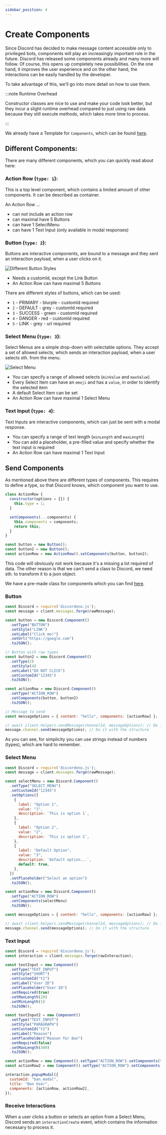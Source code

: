 ```yaml
---
sidebar_position: 4
---
```


# Create Components

Since Discord has decided to make message content accessible only to privileged bots, components will play an
increasingly important role in the future. Discord has released some components already and many more will follow. Of
course, this opens up completely new possibilities. On the one hand, it improves the user experience and on the other
hand, the interactions can be easily handled by the developer.

To take advantage of this, we'll go into more detail on how to use them.

:::note Runtime Overhead

Constructor classes are nice to use and make your code look better, but they incur a slight runtime overhead compared to
just using raw data because they still execute methods, which takes more time to process.

:::

We already have a Template for `Components`, which can be found
[here](https://github.com/meister03/discordeno.js/tree/master/Structures/Component.js).

## Different Components:

There are many different components, which you can quickly read about here:

### Action Row (`type: 1`):

This is a top level component, which contains a limited amount of other components. It can be described as container.

An Action Row ...

- can not include an action row
- can maximal have 5 Buttons
- can have 1 SelectMenu
- can have 1 Text Input (only available in modal responses)

### Button (`type: 2`):

Buttons are interactive components, are bound to a message and they sent an interaction payload, when a user clicks on
it.

![Different Button Styles](https://i.imgur.com/jUE2Kp0.png)

- Needs a customId, except the Link Button
- An Action Row can have maximal 5 Buttons

There are different styles of buttons, which can be used:

- `1` - PRIMARY - blurple - customId required
- `2` - DEFAULT - grey - customId required
- `3` - SUCCESS - green - customId required
- `4` - DANGER - red - customId required
- `5` - LINK - grey - url required

### Select Menu (`type: 3`):

Select Menus are a simple drop-down with selectable options. They accept a set of allowed selects, which sends an
interaction payload, when a user selects sth. from the menu.

![Select Menu](https://i.imgur.com/42Hwiuw.png)

- You can specify a range of allowed selects (`minValue` and `maxValue`)
- Every Select Item can have an `emoji` and has a `value`, in order to identify the selected item
- A default Select Item can be set
- An Action Row can have maximal 1 Select Menu

### Text Input (`type: 4`):

Text Inputs are interactive components, which can just be sent with a modal response.

- You can specify a range of text length (`minLength` and `maxLength`)
- You can add a placeholder, a pre-filled value and specify whether the text input is required
- An Action Row can have maximal 1 Text Input

## Send Components

As mentioned above there are different types of components. This requires to define a type, so that Discord knows, which
component you want to use.

```js
class ActionRow {
  constructor(options = {}) {
    this.type = 1;
  }

  setComponents(...components) {
    this.components = components;
    return this;
  }
}
```

```js
const button = new Button();
const button2 = new Button();
const actionRow = new ActionRow().setComponents(button, button2);
```

This code will obviously not work because it's a missing a lot required of data. The other reason is that we can't send
a class to Discord, we need sth. to transform it to a json object.

We have a pre-made class for components which you can find
[here](https://github.com/meister03/discordeno.js/tree/master/Structures/Component.js).

### Button

```js
const Discord = require('discordeno.js');
const message = client.messages.forge(rawMessage);

const button = new Discord.Component()
  .setType("BUTTON")
  .setStyle("LINK")
  .setLabel("Click me!")
  .setUrl("https://google.com")
  .toJSON();

// Button with raw types
const button2 = new Discord.Component()
  .setType(2)
  .setStyle(4)
  .setLabel("DO NOT CLICK")
  .setCustomId("12345")
  .toJSON();

const actionRow = new Discord.Component()
  .setType("ACTION_ROW")
  .setComponents(button, button2)
  .toJSON();

// Message to send
const messageOptions = { content: "hello", components: [actionRow] };

// await client.helpers.sendMessage(channelId, messageOptions); // Do it the raw way
message.channel.send(messageOptions); // Do it with the structure
```

As you can see, for simplicity you can use strings instead of numbers (types), which are hard to remember.

### Select Menu

```js
const Discord = require('discordeno.js');
const message = client.messages.forge(rawMessage);

const selectMenu = new Discord.Component()
  .setType("SELECT_MENU")
  .setCustomId("12345")
  .setOptions([
    {
      label: "Option 1",
      value: "1",
      description: `This is option 1`,
    },
    {
      label: "Option 2",
      value: "2",
      description: `This is option 2`,
    },
    {
      label: "Default Option",
      value: "3",
      description: `Default option...`,
      default: true,
    },
  ])
  .setPlaceholder("Select an option")
  .toJSON();

const actionRow = new Discord.Component()
  .setType("ACTION_ROW")
  .setComponents(selectMenu)
  .toJSON();

const messageOptions = { content: "hello", components: [actionRow] };

// await client.helpers.sendMessage(channelId, messageOptions); // Do it the raw way
message.channel.send(messageOptions); // Do it with the structure
```

### Text Input

```js
const Discord = require('discordeno.js');
const interaction = client.messages.forge(rawInteraction);

const textInput = new Component()
  .setType("TEXT_INPUT")
  .setStyle("SHORT")
  .setCustomId("t1")
  .setLabel("User ID")
  .setPlaceholder("User ID")
  .setRequired(true)
  .setMaxLength(20)
  .setMinLength(1)
  .toJSON();

const textInput2 = new Component()
  .setType("TEXT_INPUT")
  .setStyle("PARAGRAPH")
  .setCustomId("t2")
  .setLabel("Reason")
  .setPlaceholder("Reason for Ban")
  .setRequired(false)
  .setMaxLength(300)
  .toJSON();

const actionRow = new Component().setType("ACTION_ROW").setComponents(textInput).toJSON();
const actionRow2 = new Component().setType("ACTION_ROW").setComponents(textInput2).toJSON();

interaction.popupModal({
  customId: "ban_modal",
  title: "Ban User",
  components: [actionRow, actionRow2],
});
```

### Receive Interactions

When a user clicks a button or selects an option from a Select Menu, Discord sends an `interactionCreate` event, which
contains the information necessary to process it.
